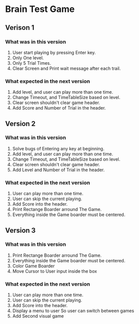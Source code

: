 # Brain Test Game

## Verison 1

### What was in this version

1. User start playing by pressing Enter key.
2. Only One level.
3. Only 5 Trial Times.
4. Clear Screen and Print wait message after each trail.

### What expected in the next version

1. Add level, and user can play more than one time.
2. Change Timeout, and TimeTableSize based on level.
3. Clear screen shouldn't clear game header.
4. Add Score and Number of Trial in the header.


## Version 2


### What was in this version
1. Solve bugs of Entering any key at beginning.
1. Add level, and user can play more than one time.
2. Change Timeout, and TimeTableSize based on level.
3. Clear screen shouldn't clear game header.
4. Add Level and Number of Trial in the header.

### What expected in the next version

1. User can play more than one time.
2. User can skip the current playing.
3. Add Score into the header.
4. Print Rectange Boarder arround The Game.
5. Everything inside the Game boarder must be centered.


## Version 3

### What was in this version

1. Print Rectange Boarder arround The Game.
2. Everything inside the Game boarder must be centered.
3. Color Game Boarder
4. Move Cursor to User input inside the box

### What expected in the next version

1. User can play more than one time.
2. User can skip the current playing.
3. Add Score into the header.
4. Display a menu to user So user can switch between games
5. Add Second visual game
